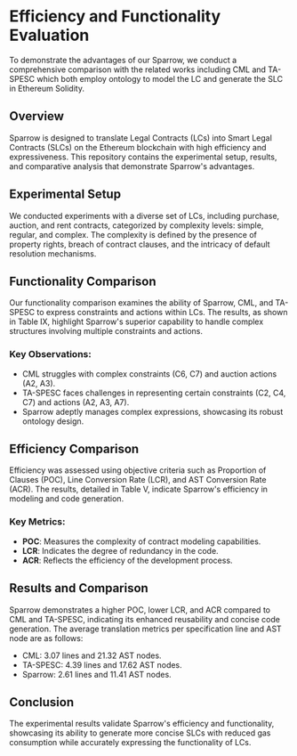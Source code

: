 # Efficiency and Functionality Evaluation

To demonstrate the advantages of our Sparrow, we conduct a comprehensive comparison with the related works including CML and TA-SPESC which both employ ontology to model the LC and generate the SLC in Ethereum Solidity. 

## Overview

Sparrow is designed to translate Legal Contracts (LCs) into Smart Legal Contracts (SLCs) on the Ethereum blockchain with high efficiency and expressiveness. This repository contains the experimental setup, results, and comparative analysis that demonstrate Sparrow's advantages.

## Experimental Setup

We conducted experiments with a diverse set of LCs, including purchase, auction, and rent contracts, categorized by complexity levels: simple, regular, and complex. The complexity is defined by the presence of property rights, breach of contract clauses, and the intricacy of default resolution mechanisms.

## Functionality Comparison

Our functionality comparison examines the ability of Sparrow, CML, and TA-SPESC to express constraints and actions within LCs. The results, as shown in Table IX, highlight Sparrow's superior capability to handle complex structures involving multiple constraints and actions.

### Key Observations:
- CML struggles with complex constraints (C6, C7) and auction actions (A2, A3).
- TA-SPESC faces challenges in representing certain constraints (C2, C4, C7) and actions (A2, A3, A7).
- Sparrow adeptly manages complex expressions, showcasing its robust ontology design.

## Efficiency Comparison

Efficiency was assessed using objective criteria such as Proportion of Clauses (POC), Line Conversion Rate (LCR), and AST Conversion Rate (ACR). The results, detailed in Table V, indicate Sparrow's efficiency in modeling and code generation.

### Key Metrics:
- **POC**: Measures the complexity of contract modeling capabilities.
- **LCR**: Indicates the degree of redundancy in the code.
- **ACR**: Reflects the efficiency of the development process.

## Results and Comparison

Sparrow demonstrates a higher POC, lower LCR, and ACR compared to CML and TA-SPESC, indicating its enhanced reusability and concise code generation. The average translation metrics per specification line and AST node are as follows:
- CML: 3.07 lines and 21.32 AST nodes.
- TA-SPESC: 4.39 lines and 17.62 AST nodes.
- Sparrow: 2.61 lines and 11.41 AST nodes.

## Conclusion

The experimental results validate Sparrow's efficiency and functionality, showcasing its ability to generate more concise SLCs with reduced gas consumption while accurately expressing the functionality of LCs.
